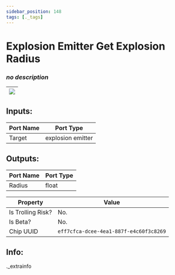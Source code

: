 ```yaml
---
sidebar_position: 148
tags: [._tags]
---
```


# Explosion Emitter Get Explosion Radius


### *no description*

| ![](https://images-ext-2.discordapp.net/external/MPmIaQzlEPmgGWlgi-WxBBXt0Bjv_zWPkg1y1f_sy3s/https/www.recroomcircuits.com/image/circuit/absolute-value?width=206&height=108) |
|-----|

## Inputs:
| Port Name | Port Type |
|-----------|-----------|
| Target | explosion emitter |

## Outputs:
| Port Name | Port Type |
|-----------|-----------|
| Radius | float | 

| Property  | Value |
|-------------------|-----------|
| Is Trolling Risk? | No. |
| Is Beta? | No. |
| Chip UUID | `eff7cfca-dcee-4ea1-887f-e4c60f3c8269` |

## Info:
._extrainfo